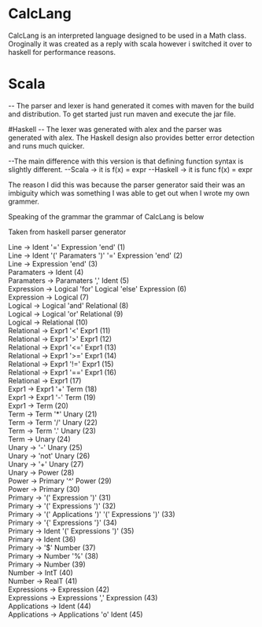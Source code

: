 # CalcLang
CalcLang is an interpreted language designed to be used in a Math class. 
Oroginally it was created as a reply with scala however i switched it over to haskell for performance reasons.

# Scala
-- The parser and lexer is hand generated it comes with maven for the build and distribution. To get started just run maven and execute the jar file.

#Haskell
-- The lexer was generated with alex and the parser was generated with alex. The Haskell design also provides better error detection and runs much quicker.

--The main difference with this version is that defining function syntax is slightly different.
--Scala -> it is f(x) = expr
--Haskell -> it is func f(x) = expr

The reason I did this was because the parser generator said their was an imbiguity which was something I was able to get out when I wrote my own grammer.

Speaking of the grammar the grammar of CalcLang is below

Taken from haskell parser generator

  <p>Line -> Ident '=' Expression 'end'                      (1)<br>
	Line -> Ident '(' Paramaters ')' '=' Expression 'end'   (2)<br>
	Line -> Expression 'end'                                (3)<br>
	Paramaters -> Ident                                     (4)<br>
	Paramaters -> Paramaters ',' Ident                      (5)<br>
	Expression -> Logical 'for' Logical 'else' Expression   (6)<br>
	Expression -> Logical                              (7)<br>
	Logical -> Logical 'and' Relational                (8)<br>
	Logical -> Logical 'or' Relational                 (9)<br>
	Logical -> Relational                              (10)<br>
	Relational -> Expr1 '<' Expr1                      (11)<br>
	Relational -> Expr1 '>' Expr1                      (12)<br>
	Relational -> Expr1 '<=' Expr1                     (13)<br>
	Relational -> Expr1 '>=' Expr1                     (14)<br>
	Relational -> Expr1 '!=' Expr1                     (15)<br>
	Relational -> Expr1 '==' Expr1                     (16)<br>
	Relational -> Expr1                                (17)<br>
	Expr1 -> Expr1 '+' Term                            (18)<br>
	Expr1 -> Expr1 '-' Term                            (19)<br>
	Expr1 -> Term                                      (20)<br>
	Term -> Term '*' Unary                             (21)<br>
	Term -> Term '/' Unary                             (22)<br>
	Term -> Term '.' Unary                             (23)<br>
	Term -> Unary                                      (24)<br>
	Unary -> '-' Unary                                 (25)<br>
	Unary -> 'not' Unary                               (26)<br>
	Unary -> '+' Unary                                 (27)<br>
	Unary -> Power                                     (28)<br>
	Power -> Primary '^' Power                         (29)<br>
	Power -> Primary                                   (30)<br>
	Primary -> '(' Expression ')'                      (31)<br>
	Primary -> '(' Expressions ')'                     (32)<br>
	Primary -> '(' Applications ')' '(' Expressions ')'   (33)<br>
	Primary -> '{' Expressions '}'                     (34)<br>
	Primary -> Ident '(' Expressions ')'               (35)<br>
	Primary -> Ident                                   (36)<br>
	Primary -> '$' Number                              (37)<br>
	Primary -> Number '%'                              (38)<br>
	Primary -> Number                                  (39)<br>
	Number -> IntT                                     (40)<br>
	Number -> RealT                                    (41)<br>
	Expressions -> Expression                          (42)<br>
	Expressions -> Expressions ',' Expression          (43)<br>
	Applications -> Ident                              (44)<br>
	Applications -> Applications 'o' Ident             (45)</p>
